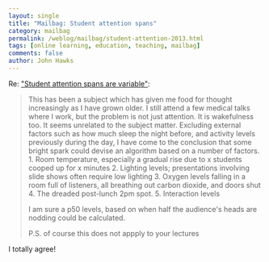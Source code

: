 ```yaml
---
layout: single 
title: "Mailbag: Student attention spans" 
category: mailbag
permalink: /weblog/mailbag/student-attention-2013.html
tags: [online learning, education, teaching, mailbag] 
comments: false 
author: John Hawks 
---
```


Re: <a href="http://johnhawks.net/weblog/topics/teaching/student-attention-spans-2013.html">"Student attention spans are variable"</a>:

<blockquote>This has been a subject which has given me food for thought increasingly as I have grown older. I still attend a few medical talks where I work, but the problem is not just attention. It is wakefulness too. It seems unrelated to the subject matter. Excluding external factors such as how much sleep the night before, and activity levels previously during the day, I have come to the conclusion that some bright spark could devise an algorithm based on a number of factors. 
1. Room temperature, especially a gradual rise due to x students cooped up for x minutes
2. Lighting levels; presentations involving slide shows often require low lighting
3. Oxygen levels falling in a room full of listeners, all breathing out carbon dioxide, and doors shut
4. The dreaded post-lunch 2pm spot.
5. Interaction levels

I am sure a p50 levels, based on when half the audience's heads are nodding could be calculated.

P.S. of course this does not appply to your lectures</blockquote>

I totally agree!

